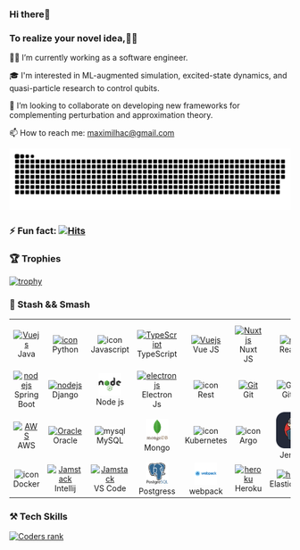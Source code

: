 ### Hi there👋 
### To realize your novel idea,🧙‍♀️

🕵️‍♀️ I’m currently working as a software engineer. 

🎓 I'm interested in ML-augmented simulation, excited-state dynamics, and quasi-particle research to control qubits.

👯 I’m looking to collaborate on developing new frameworks for complementing perturbation and approximation theory.

📫 How to reach me: maximilhac@gmail.com

<img src="https://github.com/MaximHelio/MaximHelio/blob/output/github-contribution-grid-snake.svg"/>

### ⚡ Fun fact: [![Hits](https://hits.seeyoufarm.com/api/count/incr/badge.svg?url=https%3A%2F%2Fgithub.com%2Fgosunyoung%2Fgosunyoung&count_bg=%233A7CA7&title_bg=%23D2D5D1&icon=reactos.svg&icon_color=%23C38B8B&title=hits&edge_flat=false)](https://hits.seeyoufarm.com)

### 🏆 Trophies

[![trophy](https://github-profile-trophy.vercel.app/?username=MaximHelio&theme=onedark&title=MultiLanguage,Repositories,Commits,Followers,Stars)](https://github.com//github-profile-trophy)



### 🔭 Stash && Smash

<table align="center">
    <td align="center" width="96">
      <a href="#vuejs">
        <img src="https://techstack-generator.vercel.app/java-icon.svg" width="48" height="48" alt="Vuejs" />
      </a>
      <br>Java
    </td>
    <td align="center" width="96">
      <a href="#macropower-tech">
        <img src="https://techstack-generator.vercel.app/python-icon.svg" alt="icon" width="65" height="65" />
      </a>
      <br>Python
    </td>
    <td align="center" width="96">
        <img src="https://techstack-generator.vercel.app/js-icon.svg" alt="icon" width="65" height="65" />
      <br>Javascript
    </td>
    <td align="center" width="96">
      <a href="#ts">
        <img src="https://techstack-generator.vercel.app/ts-icon.svg" width="48" height="48" alt="TypeScript" />
      </a>
      <br>TypeScript
    </td>
    <td align="center" width="96">
      <a href="#vuejs">
        <img src="https://www.vectorlogo.zone/logos/vuejs/vuejs-icon.svg" width="48" height="48" alt="Vuejs" />
      </a>
      <br>Vue JS
    </td>
     <td align="center" width="96">
      <a href="#suhailkakar-tech">
        <img src="https://www.vectorlogo.zone/logos/nuxtjs/nuxtjs-icon.svg" width="48" height="48" alt="Nuxtjs" />
      </a>
      <br>Nuxt JS
    </td>
    <td align="center"  width="96">
      <a href="https://reactjs.org/" target="_blank"> <img src="https://techstack-generator.vercel.app/react-icon.svg" alt="react" width="40" height="40"/> </a> 
      <br>React js
    </td>
    <td align="center" width="96">
      <a href="#macropower-tech">
        <img src="https://github.com/tandpfun/skill-icons/blob/main/icons/Fortran.svg" alt="icon" width="65" height="65" />
      </a>
      <br>Fortran
    </td>
</tr>
<tr>
    <td align="center"  width="96">
     <a href="https://nodejs.org" target="_blank"> <img src="https://logodix.com/logo/1614368.png" alt="nodejs" width="40" height="40"/> </a>
      <br>Spring Boot
    </td>
    <td align="center"  width="96">
     <a href="https://nodejs.org" target="_blank"> <img src="https://techstack-generator.vercel.app/django-icon.svg" alt="nodejs" width="40" height="40"/> </a>
      <br>Django
    </td>
    <td align="center"  width="96">
     <a href="https://nodejs.org" target="_blank"> <img src="https://raw.githubusercontent.com/devicons/devicon/master/icons/nodejs/nodejs-original-wordmark.svg" alt="nodejs" width="40" height="40"/> </a>
      <br>Node js
    </td>
    <td align="center"  width="96">
     <a href="https://nodejs.org" target="_blank"> <img src="https://upload.wikimedia.org/wikipedia/commons/thumb/9/91/Electron_Software_Framework_Logo.svg/256px-Electron_Software_Framework_Logo.svg.png?20190331235051" alt="electronjs" width="40" height="40"/> </a>
      <br>Electron Js
    </td>
    <td align="center" width="96">
        <img src="https://techstack-generator.vercel.app/restapi-icon.svg" alt="icon" width="65" height="65" />
      <br>Rest
    </td>
    <td align="center" width="96">
      <a href="#git" >
        <img src="https://upload.wikimedia.org/wikipedia/commons/thumb/3/3f/Git_icon.svg/1200px-Git_icon.svg.png" width="48" height="48" alt="Git" />
      </a>
      <br>Git
    </td>
    <td align="center" width="96">
        <img src="https://techstack-generator.vercel.app/github-icon.svg" width="48" height="48" alt="GitHub" />
      <br>Github
    </td>
    <td align="center"  width="96">
        <img src="https://user-images.githubusercontent.com/25181517/192108376-c675d39b-90f6-4073-bde6-5a9291644657.png" width="48" height="48" alt="GitLab" />
      <br>GitLab
    </td>
</tr>
<tr>
    <td align="center" width="96">
      <a href="#laravel">
        <img src="https://techstack-generator.vercel.app/aws-icon.svg" width="48" height="48" alt="AWS" />
      </a>
      <br>AWS
    </td>
    <td align="center" width="96">
      <a href="#laravel">
        <img src="https://e7.pngegg.com/pngimages/263/506/png-clipart-oracle-logo-illustration-oracle-database-oracle-corporation-postgresql-relational-database-management-system-oracle-logo-brand-postgresql.png" width="48" height="48" alt="Oracle" />
      </a>
      <br>Oracle
    </td>
    <td align="center" width="96">
        <img src="https://skillicons.dev/icons?i=mysql" width="48" height="48" alt="mysql" />
      <br>MySQL
    </td>
    <td align="center" width="96">
      <a href="https://www.mongodb.com/" target="_blank"> <img src="https://raw.githubusercontent.com/devicons/devicon/master/icons/mongodb/mongodb-original-wordmark.svg" alt="mongodb" width="40" height="40"/> </a>
      <br>Mongo
    </td>
    <td align="center" width="96">
      <img src="https://techstack-generator.vercel.app/kubernetes-icon.svg" alt="icon" width="65" height="65" />
      <br>Kubernetes
    </td>
    <td align="center" width="96">
      <img src="https://techstack-generator.vercel.app/testinglibrary-icon.svg" alt="icon" width="65" height="65" />
      <br>Argo
    </td>
    <td align="center" width="96">
      <img src="https://github.com/tandpfun/skill-icons/blob/main/icons/Jenkins-Dark.svg" alt="icon" width="65" height="65" />
      <br>Jenkins
    </td>
    <td align="center" width="96">
      <img src="https://skillicons.dev/icons?i=redis" width="48" height="48" alt="redis" />
      <br>redis
    </td>
 </tr>
<tr>
    <td align="center" width="96">
        <img src="https://techstack-generator.vercel.app/docker-icon.svg" alt="icon" width="65" height="65" />
      <br>Docker
    </td>
    <td align="center"  width="96">
      <a href="#vscode">
        <img src="https://upload.wikimedia.org/wikipedia/commons/9/9c/IntelliJ_IDEA_Icon.svg" width="48" height="48" alt="Jamstack" />
      </a>
      <br>Intellij
    </td>
    <td align="center"  width="96">
      <a href="#vscode">
        <img src="https://upload.wikimedia.org/wikipedia/commons/9/9a/Visual_Studio_Code_1.35_icon.svg" width="48" height="48" alt="Jamstack" />
      </a>
      <br>VS Code
    </td>
      <td align="center" width="96">
      <a href="https://www.postgresql.org" target="_blank"> <img src="https://raw.githubusercontent.com/devicons/devicon/master/icons/postgresql/postgresql-original-wordmark.svg" alt="postgresql" width="40" height="40"/> </a> 
      <br>Postgress
    </td>
      <td align="center" width="96">
      <a href="https://webpack.js.org" target="_blank"> <img src="https://raw.githubusercontent.com/devicons/devicon/d00d0969292a6569d45b06d3f350f463a0107b0d/icons/webpack/webpack-original-wordmark.svg" alt="webpack" width="40" height="40"/> </a> 
      <br>webpack
    </td>
    <td align="center" width="96">
      <a href="https://heroku.com" target="_blank"> <img src="https://www.vectorlogo.zone/logos/heroku/heroku-icon.svg" alt="heroku" width="40" height="40"/> </a></a> 
      <br>Heroku
    </td>
    <td align="center" width="96">
      <a href="" target="_blank"> <img src="https://cdn.freebiesupply.com/logos/large/2x/elasticsearch-logo-png-transparent.png" alt="heroku" width="40" height="40"/> </a></a> 
      <br>Elasticsearch
    </td>
    <td align="center" width="96">
      <a href="" target="_blank"> <img src="https://techstack-generator.vercel.app/nginx-icon.svg" alt="heroku" width="40" height="40"/> </a></a> 
      <br>Nginx
    </td>
  </tr>
</table>



### ⚒️ Tech Skills

[![Coders rank](https://cr-skills-chart-widget.azurewebsites.net/api/api?username=MaximHelio)](https://profile.codersrank.io/user/MaximHelio)

<!--![gitartwork](https://raw.githubusercontent.com/kknni/gitartwork/main/gitartwork.svg) -->

<!--

Here are some ideas to get you started:
Hello! 

- 👯 I’m looking to collaborate on ...
- 🤔 I’m looking for help with ...
- 😄 Pronouns: ...
  -->
